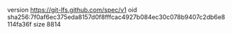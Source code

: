 version https://git-lfs.github.com/spec/v1
oid sha256:7f0af6ec375eda8157d0f8fffcac4927b084ec30c078b9407c2db6e8114fa36f
size 8814
